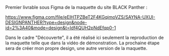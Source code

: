 Premier livrable sous Figma de la maquette du site BLACK Panther : 

https://www.figma.com/file/eElHTPZBeT2F4KGqimoVZS/SAYNA-UXUI-DESIGNPANTHER?type=design&node-id=2%3A40&mode=design&t=Idf4QUH2pNdEfqp0-1

Dans le cadre "Découverte", il a été réalisé ici seulement la reproduction de la maquette telle que dans la vidéo de démonstration. 
La prochaine étape sera de créer mon propre design, une autre version de la maquette. 
